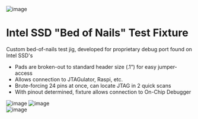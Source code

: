 ![image](https://github.com/jrabinowitz2/Intel-SSD-Test-Fixture/assets/45504513/53dfb707-cb86-4170-aa2f-24f64868b019)
# Intel SSD "Bed of Nails" Test Fixture
Custom bed-of-nails test jig, developed for proprietary debug port found on Intel SSD's
* Pads are broken-out to standard header size (.1”) for easy jumper-access
* Allows connection to JTAGulator, Raspi, etc.
* Brute-forcing 24 pins at once, can locate JTAG in 2 quick scans
* With pinout determined, fixture allows connection to  On-Chip Debugger

![image](https://github.com/jrabinowitz2/Intel-SSD-Test-Fixture/assets/45504513/d92b4467-ea6c-4760-9323-7126b594a3f6)
![image](https://github.com/jrabinowitz2/Intel-SSD-Test-Fixture/assets/45504513/1f978f77-c2d9-4d5f-84f1-e74ce332da7e)  
![image](https://github.com/jrabinowitz2/Intel-SSD-Test-Fixture/assets/45504513/d8a8c70c-ea92-4e5d-84a0-1845ef551303)  

